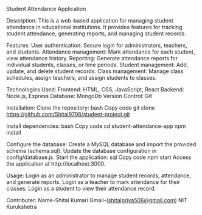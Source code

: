Student Attendance Application

Description:
This is a web-based application for managing student attendance in educational institutions. It provides features for tracking student attendance, generating reports, and managing student records.

Features:
User authentication: Secure login for administrators, teachers, and students.
Attendance management: Mark attendance for each student, view attendance history.
Reporting: Generate attendance reports for individual students, classes, or time periods.
Student management: Add, update, and delete student records.
Class management: Manage class schedules, assign teachers, and assign students to classes.

Technologies Used:
Frontend: HTML, CSS, JavaScript, React
Backend: Node.js, Express
Database: MongoDb
Version Control: Git

Installation:
Clone the repository:
bash
Copy code
git clone https://github.com/Shital9798/student-project.git

Install dependencies:
bash
Copy code
cd student-attendance-app
npm install

Configure the database:
Create a MySQL database and import the provided schema (schema.sql).
Update the database configuration in config/database.js.
Start the application:
sql
Copy code
npm start
Access the application at http://localhost:3000.

Usage:
Login as an administrator to manage student records, attendance, and generate reports.
Login as a teacher to mark attendance for their classes.
Login as a student to view their attendance record.

Contributer:
Name-Shital Kumari
Gmail-(shitalpriya506@gmail.com)
NIT Kurukshetra 
 
